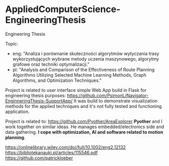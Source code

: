 # AppliedComputerScience-EngineeringThesis
Engineering Thesis


Topic:  
- eng: "Analiza i porównanie skuteczności algorytmów wytyczania trasy wykorzystujących wybrane metody uczenia maszynowego, algorytmy grafowe oraz techniki optymalizacji." 
- pl: "Analysis and Comparison of the Effectiveness of Route Planning Algorithms Utilizing Selected Machine Learning Methods, Graph Algorithms, and Optimization Techniques."

Project is related to user interface simple Web App build in Flask for engineering thesis purposes: https://github.com/PsimonL/Navigator-EnginneringThesis-SupportApp/
It was build to demonstrate visualization methods for the applied techniques and it's not fully tested and functioning application.

Project is related to: https://github.com/Pyother/AreaExplorer
**Pyother** and I work together on similar ideas. He manages embedded/electronics side and data gathering. 
**I cope with optimization, AI and software related to motion planning**.  


https://onlinelibrary.wiley.com/doi/full/10.1002/eng2.12132  
https://bibliotekanauki.pl/articles/115546.pdf  
https://github.com/patrickloeber
